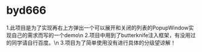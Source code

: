 # byd666
1.此项目是为了实现再右上方弹出一个可以展开和关闭的列表的PopupWindow实现自己的需求而写的一个demo\n
2.项目中用到了butterknife注入框架，有没用过的同学请自行百度。\n
3.项目为了简单使用没有进行具体的分级望谅解！

